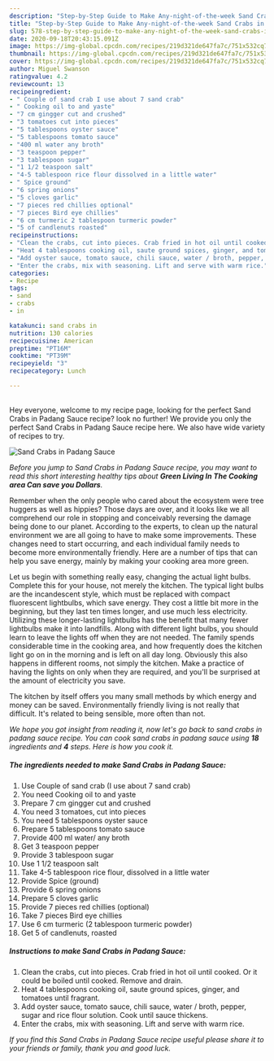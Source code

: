 ```yaml
---
description: "Step-by-Step Guide to Make Any-night-of-the-week Sand Crabs in Padang Sauce"
title: "Step-by-Step Guide to Make Any-night-of-the-week Sand Crabs in Padang Sauce"
slug: 578-step-by-step-guide-to-make-any-night-of-the-week-sand-crabs-in-padang-sauce
date: 2020-09-18T20:43:15.091Z
image: https://img-global.cpcdn.com/recipes/219d321de647fa7c/751x532cq70/sand-crabs-in-padang-sauce-recipe-main-photo.jpg
thumbnail: https://img-global.cpcdn.com/recipes/219d321de647fa7c/751x532cq70/sand-crabs-in-padang-sauce-recipe-main-photo.jpg
cover: https://img-global.cpcdn.com/recipes/219d321de647fa7c/751x532cq70/sand-crabs-in-padang-sauce-recipe-main-photo.jpg
author: Miguel Swanson
ratingvalue: 4.2
reviewcount: 13
recipeingredient:
- " Couple of sand crab I use about 7 sand crab"
- " Cooking oil to and yaste"
- "7 cm gingger cut and crushed"
- "3 tomatoes cut into pieces"
- "5 tablespoons oyster sauce"
- "5 tablespoons tomato sauce"
- "400 ml water any broth"
- "3 teaspoon pepper"
- "3 tablespoon sugar"
- "1 1/2 teaspoon salt"
- "4-5 tablespoon rice flour dissolved in a little water"
- " Spice ground"
- "6 spring onions"
- "5 cloves garlic"
- "7 pieces red chillies optional"
- "7 pieces Bird eye chillies"
- "6 cm turmeric 2 tablespoon turmeric powder"
- "5 of candlenuts roasted"
recipeinstructions:
- "Clean the crabs, cut into pieces. Crab fried in hot oil until cooked. Or it could be boiled until cooked. Remove and drain."
- "Heat 4 tablespoons cooking oil, saute ground spices, ginger, and tomatoes until fragrant."
- "Add oyster sauce, tomato sauce, chili sauce, water / broth, pepper, sugar and rice flour solution. Cook until sauce thickens."
- "Enter the crabs, mix with seasoning. Lift and serve with warm rice."
categories:
- Recipe
tags:
- sand
- crabs
- in

katakunci: sand crabs in 
nutrition: 130 calories
recipecuisine: American
preptime: "PT16M"
cooktime: "PT39M"
recipeyield: "3"
recipecategory: Lunch

---
```

<br>
Hey everyone, welcome to my recipe page, looking for the perfect Sand Crabs in Padang Sauce recipe? look no further! We provide you only the perfect Sand Crabs in Padang Sauce recipe here. We also have wide variety of recipes to try.
<br>


![Sand Crabs in Padang Sauce](https://img-global.cpcdn.com/recipes/219d321de647fa7c/751x532cq70/sand-crabs-in-padang-sauce-recipe-main-photo.jpg)

<i>Before you jump to Sand Crabs in Padang Sauce recipe, you may want to read this short interesting healthy tips about 
<strong>Green Living In The Cooking area Can save you Dollars</strong>.</i>
</br>

Remember when the only people who cared about the ecosystem were tree huggers as well as hippies? Those days are over, and it looks like we all comprehend our role in stopping and conceivably reversing the damage being done to our planet. According to the experts, to clean up the natural environment we are all going to have to make some improvements. These changes need to start occurring, and each individual family needs to become more environmentally friendly. Here are a number of tips that can help you save energy, mainly by making your cooking area more green.

Let us begin with something really easy, changing the actual light bulbs. Complete this for your house, not merely the kitchen. The typical light bulbs are the incandescent style, which must be replaced with compact fluorescent lightbulbs, which save energy. They cost a little bit more in the beginning, but they last ten times longer, and use much less electricity. Utilizing these longer-lasting lightbulbs has the benefit that many fewer lightbulbs make it into landfills. Along with different light bulbs, you should learn to leave the lights off when they are not needed. The family spends considerable time in the cooking area, and how frequently does the kitchen light go on in the morning and is left on all day long. Obviously this also happens in different rooms, not simply the kitchen. Make a practice of having the lights on only when they are required, and you'll be surprised at the amount of electricity you save.

The kitchen by itself offers you many small methods by which energy and money can be saved. Environmentally friendly living is not really that difficult. It's related to being sensible, more often than not.


<i>We hope you got insight from reading it, now let's go back to sand crabs in padang sauce recipe. You can cook sand crabs in padang sauce using <strong>18</strong> ingredients and <strong>4</strong> steps. Here is how you cook it.
</i>

##### The ingredients needed to make Sand Crabs in Padang Sauce:

1. Use  Couple of sand crab (I use about 7 sand crab)
1. You need  Cooking oil to and yaste
1. Prepare 7 cm gingger cut and crushed
1. You need 3 tomatoes, cut into pieces
1. You need 5 tablespoons oyster sauce
1. Prepare 5 tablespoons tomato sauce
1. Provide 400 ml water/ any broth
1. Get 3 teaspoon pepper
1. Provide 3 tablespoon sugar
1. Use 1 1/2 teaspoon salt
1. Take 4-5 tablespoon rice flour, dissolved in a little water
1. Provide  Spice (ground)
1. Provide 6 spring onions
1. Prepare 5 cloves garlic
1. Provide 7 pieces red chillies (optional)
1. Take 7 pieces Bird eye chillies
1. Use 6 cm turmeric (2 tablespoon turmeric powder)
1. Get 5 of candlenuts, roasted


##### Instructions to make Sand Crabs in Padang Sauce:

1. Clean the crabs, cut into pieces. Crab fried in hot oil until cooked. Or it could be boiled until cooked. Remove and drain.
1. Heat 4 tablespoons cooking oil, saute ground spices, ginger, and tomatoes until fragrant.
1. Add oyster sauce, tomato sauce, chili sauce, water / broth, pepper, sugar and rice flour solution. Cook until sauce thickens.
1. Enter the crabs, mix with seasoning. Lift and serve with warm rice.


<i>If you find this Sand Crabs in Padang Sauce recipe useful please share it to your friends or family, thank you and good luck.</i>
